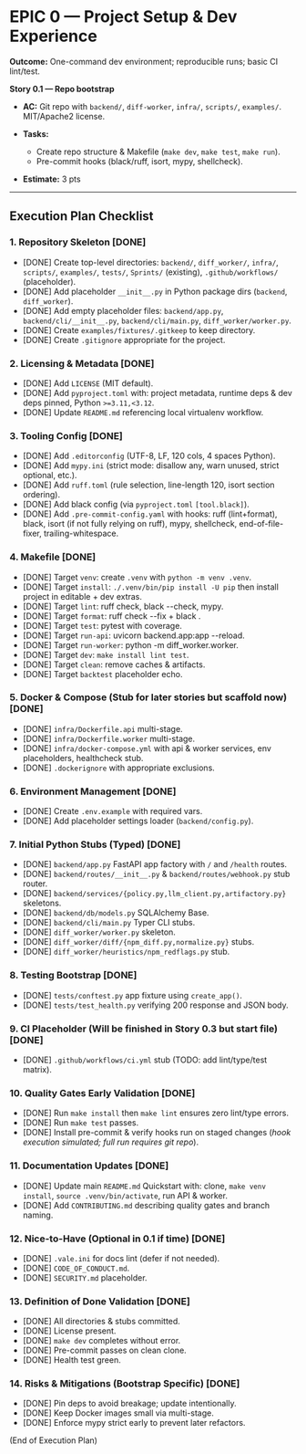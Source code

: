 # EPIC 0 — Project Setup & Dev Experience

**Outcome:** One-command dev environment; reproducible runs; basic CI lint/test.

**Story 0.1 — Repo bootstrap**

* **AC:** Git repo with `backend/`, `diff-worker`, `infra/`, `scripts/`, `examples/`. MIT/Apache2 license.
* **Tasks:**

  * Create repo structure & Makefile (`make dev`, `make test`, `make run`).
  * Pre-commit hooks (black/ruff, isort, mypy, shellcheck).
* **Estimate:** 3 pts

---

## Execution Plan Checklist

### 1. Repository Skeleton [DONE]
- [DONE] Create top-level directories: `backend/`, `diff_worker/`, `infra/`, `scripts/`, `examples/`, `tests/`, `Sprints/` (existing), `.github/workflows/` (placeholder).
- [DONE] Add placeholder `__init__.py` in Python package dirs (`backend`, `diff_worker`).
- [DONE] Add empty placeholder files: `backend/app.py`, `backend/cli/__init__.py`, `backend/cli/main.py`, `diff_worker/worker.py`.
- [DONE] Create `examples/fixtures/.gitkeep` to keep directory.
- [DONE] Create `.gitignore` appropriate for the project.

### 2. Licensing & Metadata [DONE]
- [DONE] Add `LICENSE` (MIT default).
- [DONE] Add `pyproject.toml` with: project metadata, runtime deps & dev deps pinned, Python `>=3.11,<3.12`.
- [DONE] Update `README.md` referencing local virtualenv workflow.

### 3. Tooling Config [DONE]
- [DONE] Add `.editorconfig` (UTF-8, LF, 120 cols, 4 spaces Python).
- [DONE] Add `mypy.ini` (strict mode: disallow any, warn unused, strict optional, etc.).
- [DONE] Add `ruff.toml` (rule selection, line-length 120, isort section ordering).
- [DONE] Add black config (via `pyproject.toml` `[tool.black]`).
- [DONE] Add `.pre-commit-config.yaml` with hooks: ruff (lint+format), black, isort (if not fully relying on ruff), mypy, shellcheck, end-of-file-fixer, trailing-whitespace.

### 4. Makefile [DONE]
- [DONE] Target `venv`: create `.venv` with `python -m venv .venv`.
- [DONE] Target `install`: `./.venv/bin/pip install -U pip` then install project in editable + dev extras.
- [DONE] Target `lint`: ruff check, black --check, mypy.
- [DONE] Target `format`: ruff check --fix + black .
- [DONE] Target `test`: pytest with coverage.
- [DONE] Target `run-api`: uvicorn backend.app:app --reload.
- [DONE] Target `run-worker`: python -m diff_worker.worker.
- [DONE] Target `dev`: `make install lint test`.
- [DONE] Target `clean`: remove caches & artifacts.
- [DONE] Target `backtest` placeholder echo.

### 5. Docker & Compose (Stub for later stories but scaffold now) [DONE]
- [DONE] `infra/Dockerfile.api` multi-stage.
- [DONE] `infra/Dockerfile.worker` multi-stage.
- [DONE] `infra/docker-compose.yml` with api & worker services, env placeholders, healthcheck stub.
- [DONE] `.dockerignore` with appropriate exclusions.

### 6. Environment Management [DONE]
- [DONE] Create `.env.example` with required vars.
- [DONE] Add placeholder settings loader (`backend/config.py`).

### 7. Initial Python Stubs (Typed) [DONE]
- [DONE] `backend/app.py` FastAPI app factory with `/` and `/health` routes.
- [DONE] `backend/routes/__init__.py` & `backend/routes/webhook.py` stub router.
- [DONE] `backend/services/{policy.py,llm_client.py,artifactory.py}` skeletons.
- [DONE] `backend/db/models.py` SQLAlchemy Base.
- [DONE] `backend/cli/main.py` Typer CLI stubs.
- [DONE] `diff_worker/worker.py` skeleton.
- [DONE] `diff_worker/diff/{npm_diff.py,normalize.py}` stubs.
- [DONE] `diff_worker/heuristics/npm_redflags.py` stub.

### 8. Testing Bootstrap [DONE]
- [DONE] `tests/conftest.py` app fixture using `create_app()`.
- [DONE] `tests/test_health.py` verifying 200 response and JSON body.

### 9. CI Placeholder (Will be finished in Story 0.3 but start file) [DONE]
- [DONE] `.github/workflows/ci.yml` stub (TODO: add lint/type/test matrix).

### 10. Quality Gates Early Validation [DONE]
- [DONE] Run `make install` then `make lint` ensures zero lint/type errors.
- [DONE] Run `make test` passes.
- [DONE] Install pre-commit & verify hooks run on staged changes (*hook execution simulated; full run requires git repo*).

### 11. Documentation Updates [DONE]
- [DONE] Update main `README.md` Quickstart with: clone, `make venv install`, `source .venv/bin/activate`, run API & worker.
- [DONE] Add `CONTRIBUTING.md` describing quality gates and branch naming.

### 12. Nice-to-Have (Optional in 0.1 if time) [DONE]
- [DONE] `.vale.ini` for docs lint (defer if not needed).
- [DONE] `CODE_OF_CONDUCT.md`.
- [DONE] `SECURITY.md` placeholder.

### 13. Definition of Done Validation [DONE]
- [DONE] All directories & stubs committed.
- [DONE] License present.
- [DONE] `make dev` completes without error.
- [DONE] Pre-commit passes on clean clone.
- [DONE] Health test green.

### 14. Risks & Mitigations (Bootstrap Specific) [DONE]
- [DONE] Pin deps to avoid breakage; update intentionally.
- [DONE] Keep Docker images small via multi-stage.
- [DONE] Enforce mypy strict early to prevent later refactors.

(End of Execution Plan)
